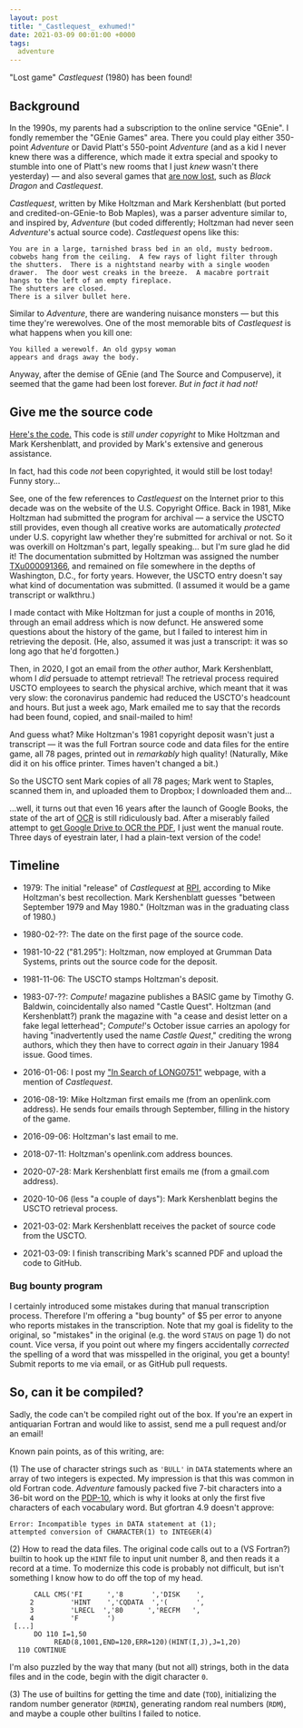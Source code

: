 ```yaml
---
layout: post
title: "_Castlequest_ exhumed!"
date: 2021-03-09 00:01:00 +0000
tags:
  adventure
---
```


"Lost game" _Castlequest_ (1980) has been found!

## Background

In the 1990s, my parents had a subscription to the online service "GEnie".
I fondly remember the "GEnie Games" area. There you could play either 350-point _Adventure_
or David Platt's 550-point _Adventure_ (and as a kid I never knew there was a difference,
which made it extra special and spooky to stumble into one of Platt's new rooms that I
just _knew_ wasn't there yesterday) — and also several games that
[are now lost](http://www.club.cc.cmu.edu/~ajo/in-search-of-LONG0751/readme.html#others),
such as _Black Dragon_ and _Castlequest_.

_Castlequest_, written by Mike Holtzman and Mark Kershenblatt (but ported
and credited-on-GEnie-to Bob Maples), was a parser adventure similar to, and
inspired by, _Adventure_ (but coded differently; Holtzman had never seen
_Adventure_'s actual source code). _Castlequest_ opens like this:

    You are in a large, tarnished brass bed in an old, musty bedroom.
    cobwebs hang from the ceiling.  A few rays of light filter through
    the shutters.  There is a nightstand nearby with a single wooden
    drawer.  The door west creaks in the breeze.  A macabre portrait
    hangs to the left of an empty fireplace.
    The shutters are closed.
    There is a silver bullet here.

Similar to _Adventure_, there are wandering nuisance monsters — but this
time they're werewolves. One of the most memorable bits of _Castlequest_ is
what happens when you kill one:

    You killed a werewolf. An old gypsy woman
    appears and drags away the body.

Anyway, after the demise of GEnie (and The Source and Compuserve), it seemed that
the game had been lost forever. _But in fact it had not!_


## Give me the source code

[Here's the code.](https://github.com/Quuxplusone/Castlequest)
This code is _still under copyright_ to Mike Holtzman and Mark Kershenblatt,
and provided by Mark's extensive and generous assistance.

In fact, had this code _not_ been copyrighted, it would still be lost today!
Funny story...

See, one of the few references to _Castlequest_ on the Internet prior to
this decade was on the website of the U.S. Copyright Office. Back in 1981,
Mike Holtzman had submitted the program for archival — a service the USCTO
still provides, even though all creative works are automatically _protected_
under U.S. copyright law whether they're submitted for archival or not.
So it was overkill on Holtzman's part, legally speaking... but I'm sure glad
he did it! The documentation submitted by Holtzman was assigned the
number [TXu000091366](https://cocatalog.loc.gov/cgi-bin/Pwebrecon.cgi?Search_Arg=TXu000091366&Search_Code=REGS&CNT=10&HIST=1),
and remained on file somewhere in the depths of Washington, D.C., for
forty years. However, the USCTO entry doesn't say what kind of documentation
was submitted. (I assumed it would be a game transcript or walkthru.)

I made contact with Mike Holtzman for just a couple of months in 2016,
through an email address which is now defunct. He answered some questions
about the history of the game, but I failed to interest him in retrieving
the deposit. (He, also, assumed it was just a transcript: it was so long ago
that he'd forgotten.)

Then, in 2020, I got an email from the _other_ author, Mark Kershenblatt,
whom I _did_ persuade to attempt retrieval! The retrieval process required
USCTO employees to search the physical archive, which meant that it was
very slow: the coronavirus pandemic had reduced the USCTO's headcount and
hours. But just a week ago, Mark emailed me to say that the records had
been found, copied, and snail-mailed to him!

And guess what? Mike Holtzman's 1981 copyright deposit wasn't just
a transcript — it was the full Fortran source code and data files for the
entire game, all 78 pages, printed out in _remarkably_ high quality!
(Naturally, Mike did it on his office printer. Times haven't changed a bit.)

So the USCTO sent Mark copies of all 78 pages; Mark went to Staples,
scanned them in, and uploaded them to Dropbox; I downloaded them and...

...well, it turns out that even 16 years after the launch of Google Books,
the state of the art of [OCR](https://en.wikipedia.org/wiki/Optical_character_recognition)
is still ridiculously bad. After a miserably failed attempt to
[get Google Drive to OCR the PDF](https://webapps.stackexchange.com/questions/111691/how-do-i-make-google-drive-perform-ocr-on-a-pdf-i-upload),
I just went the manual route. Three days of eyestrain later, I had a
plain-text version of the code!


## Timeline

- 1979: The initial "release" of _Castlequest_ at [RPI](https://en.wikipedia.org/wiki/Rensselaer_Polytechnic_Institute),
    according to Mike Holtzman's best recollection. Mark Kershenblatt guesses
    "between September 1979 and May 1980." (Holtzman was in the graduating class
    of 1980.)

- 1980-02-??: The date on the first page of the source code.

- 1981-10-22 ("81.295"): Holtzman, now employed at Grumman Data Systems,
    prints out the source code for the deposit.

- 1981-11-06: The USCTO stamps Holtzman's deposit.

- 1983-07-??: _Compute!_ magazine publishes a BASIC game by Timothy G. Baldwin,
    coincidentally also named "Castle Quest". Holtzman (and Kershenblatt?)
    prank the magazine with "a cease and desist letter on a fake legal letterhead";
    _Compute!_'s October issue carries an apology for having "inadvertently used
    the name _Castle Quest_," crediting the wrong authors, which they then have
    to correct _again_ in their January 1984 issue. Good times.

- 2016-01-06: I post my ["In Search of LONG0751"](http://www.club.cc.cmu.edu/~ajo/in-search-of-LONG0751/readme.html) webpage,
    with a mention of _Castlequest_.

- 2016-08-19: Mike Holtzman first emails me (from an openlink.com address).
    He sends four emails through September, filling in the history of the game.

- 2016-09-06: Holtzman's last email to me.

- 2018-07-11: Holtzman's openlink.com address bounces.

- 2020-07-28: Mark Kershenblatt first emails me (from a gmail.com address).

- 2020-10-06 (less "a couple of days"): Mark Kershenblatt begins the USCTO retrieval process.

- 2021-03-02: Mark Kershenblatt receives the packet of source code from the USCTO.

- 2021-03-09: I finish transcribing Mark's scanned PDF and upload the code to GitHub.


### Bug bounty program

I certainly introduced some mistakes during that manual transcription
process. Therefore I'm offering a "bug bounty" of $5 per error to anyone who reports
mistakes in the transcription. Note that my goal is fidelity to the original,
so "mistakes" in the original (e.g. the word `STAUS` on page 1) do not count.
Vice versa, if you point out where my fingers accidentally _corrected_
the spelling of a word that was misspelled in the original, you get a bounty!
Submit reports to me via email, or as GitHub pull requests.


## So, can it be compiled?

Sadly, the code can't be compiled right out of the box. If you're an expert
in antiquarian Fortran and would like to assist, send me a pull request and/or
an email!

Known pain points, as of this writing, are:

(1) The use of character strings such as `'BULL'` in `DATA` statements
where an array of two integers is expected. My impression is that this
was common in old Fortran code. _Adventure_ famously packed five 7-bit characters
into a 36-bit word on the [PDP-10](https://en.wikipedia.org/wiki/PDP-10),
which is why it looks at only the first five characters of each
vocabulary word. But gfortran 4.9 doesn't approve:

    Error: Incompatible types in DATA statement at (1);
    attempted conversion of CHARACTER(1) to INTEGER(4)

(2) How to read the data files. The original code calls out to a
(VS Fortran?) builtin to hook up the `HINT` file to input unit
number 8, and then reads it a record at a time. To modernize
this code is probably not difficult, but isn't something I know
how to do off the top of my head.

          CALL CMS('FI      ','8       ','DISK    ',
         2         'HINT    ','CQDATA  ','(       ',
         3         'LRECL  ','80      ','RECFM   ',
         4         'F       ')
     [...]
          DO 110 I=1,50
               READ(8,1001,END=120,ERR=120)(HINT(I,J),J=1,20)
      110 CONTINUE

I'm also puzzled by the way that many (but not all) strings, both in the
data files and in the code, begin with the digit character `0`.

(3) The use of builtins for getting the time
and date (`TOD`), initializing the random number generator (`RDMIN`),
generating random real numbers (`RDM`), and maybe a couple
other builtins I failed to notice.
